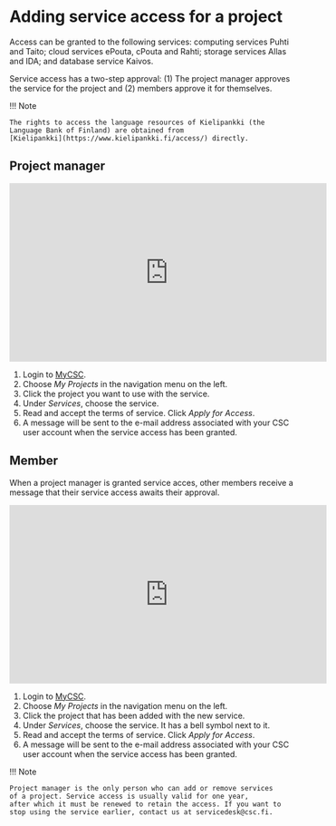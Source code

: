 # Adding service access for a project

Access can be granted to the following services: computing services Puhti and
Taito; cloud services ePouta, cPouta and Rahti; storage services Allas
and IDA; and database service Kaivos.

Service access has a two-step approval: (1) The project manager approves
the service for the project and (2) members approve it for themselves.

!!! Note

    The rights to access the language resources of Kielipankki (the
    Language Bank of Finland) are obtained from
    [Kielipankki](https://www.kielipankki.fi/access/) directly.

## Project manager

<iframe width="560" height="315" src="https://www.youtube.com/embed/1cMkuo0mV5M" frameborder="0" allow="accelerometer; autoplay; encrypted-media; gyroscope; picture-in-picture" allowfullscreen></iframe>

1. Login to [MyCSC](http://my.csc.fi).
1. Choose _My Projects_ in the navigation menu on the left.
1. Click the project you want to use with the service.
1. Under _Services_, choose the service.
1. Read and accept the terms of service.
Click _Apply for Access_.
1. A message will be sent to the e-mail address associated with your CSC
user account when the service access has been granted.

## Member

When a project manager is granted service acces, other
members receive a message that their service access awaits their
approval.

<iframe width="560" height="315" src="https://www.youtube.com/embed/w9bPMQCoHVc" frameborder="0" allow="accelerometer; autoplay; encrypted-media; gyroscope; picture-in-picture" allowfullscreen></iframe>

1. Login to [MyCSC](http://my.csc.fi).
1. Choose _My Projects_ in the navigation menu on the left.
1. Click the project that has been added with the new service.
1. Under _Services_, choose the service. It has a bell symbol next to
it.
1. Read and accept the terms of service.
Click _Apply for Access_.
1. A message will be sent to the e-mail address associated with your CSC
user account when the service access has been granted.

!!! Note

    Project manager is the only person who can add or remove services
    of a project. Service access is usually valid for one year,
    after which it must be renewed to retain the access. If you want to
    stop using the service earlier, contact us at servicedesk@csc.fi.
